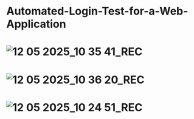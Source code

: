 # Automated-Login-Test-for-a-Web-Application
# ![12 05 2025_10 35 41_REC](https://github.com/user-attachments/assets/57ab7e6a-21e7-41d5-8c46-55973e4413ab)
# ![12 05 2025_10 36 20_REC](https://github.com/user-attachments/assets/6c6f44f0-e774-4eb2-8be6-01b11c0e9df7)
# ![12 05 2025_10 24 51_REC](https://github.com/user-attachments/assets/39dd3a48-1e35-439e-8381-013b5a079a98)

